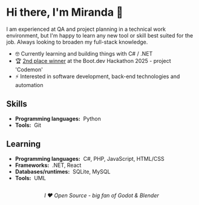 # Hi there, I'm Miranda :wave:

I am experienced at QA and project planning in a technical work environment, but I'm happy to learn any new tool or skill best suited for the job. Always looking to broaden my full-stack knowledge.

- 🤓 Currently learning and building things with C# / .NET
- 🏆 [2nd place winner](https://blog.boot.dev/news/hackathon-2025/) at the Boot.dev Hackathon 2025 - project 'Codemon'
- ⚡ Interested in software development, back-end technologies and automation

## Skills

- **Programming languages:**&nbsp;&nbsp;Python
- **Tools:**&nbsp;&nbsp;Git

## Learning

- **Programming languages:**&nbsp;&nbsp;C#, PHP, JavaScript, HTML/CSS
- **Frameworks:**&nbsp;&nbsp;.NET, React
- **Databases/runtimes:**&nbsp;&nbsp;SQLite, MySQL
- **Tools:**&nbsp;&nbsp;UML

##

<div align="center"><i>I ♥️ Open Source - big fan of Godot & Blender</i></div>
